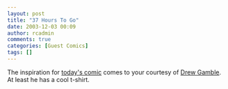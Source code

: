 ```yaml
---
layout: post
title: "37 Hours To Go"
date: 2003-12-03 00:09
author: rcadmin
comments: true
categories: [Guest Comics]
tags: []
---
```

The inspiration for <a HREF='modules.php?op=modload&name=Comics&file=index&action=comic&id=362'>today's comic</a> comes to your courtesy of <a HREF='http://bend.com/news/ar_view%5E3Far_id%5E3D12608.htm'>Drew Gamble</a>. At least he has a cool t-shirt.
<!--more-->
<img src="/http://dl.bitsmack.com/comics/20031203.jpg" alt="" />

